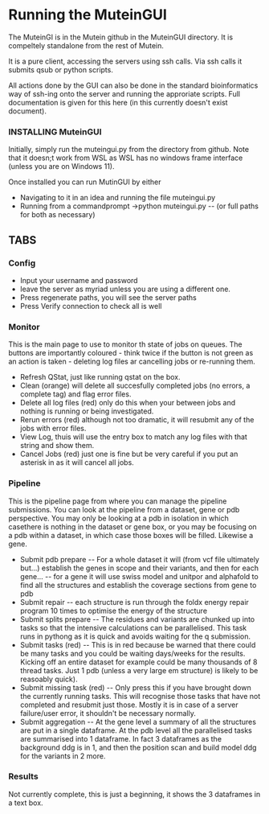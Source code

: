 # Running the MuteinGUI

The MuteinGI is in the Mutein github in the MuteinGUI directory. It is compeltely standalone from the rest of Mutein.

It is a pure client, accessing the servers using ssh calls. Via ssh calls it submits qsub or python scripts.

All actions done by the GUI can also be done in the standard bioinformatics way of ssh-ing onto the server and running the approriate scripts. Full documentation is given for this here (in this currently doesn't exist document).

### INSTALLING MuteinGUI
Initially, simply run the muteingui.py from the directory from github. Note that it doesn;t work from WSL as WSL has no windows frame interface (unless you are on Windows 11).

Once installed you can run MutinGUI by either
- Navigating to it in an idea and running the file muteingui.py
- Running from a commandprompt 
->python muteingui.py
-- (or full paths for both as necessary)


## TABS 
### Config
- Input your username and password
- leave the server as myriad unless you are using a different one.
- Press regenerate paths, you will see the server paths
- Press Verify connection to check all is well

### Monitor
This is the main page to use to monitor th state of jobs on queues. The buttons are importantly coloured - think twice if the button is not green as an action is taken - deleting log files ar cancelling jobs or re-running them.
- Refresh QStat, just like running qstat on the box.
- Clean (orange) will delete all succesfully completed jobs (no errors, a complete tag) and flag error files.
- Delete all log files (red) only do this when your between jobs and nothing is running or being investigated.
- Rerun errors (red) although not too dramatic, it will resubmit any of the jobs with error files.
- View Log, thuis will use the entry box to match any log files with that string and show them.
-  Cancel Jobs (red) just one is fine but be very careful if you put an asterisk in as it will cancel all jobs.

### Pipeline
This is the pipeline page from where you can manage the pipeline submissions. You can look at the pipeline from a dataset, gene or pdb perspective. You may only be looking at a pdb in isolation in which casethere is nothing in the dataset or gene box, or you may be focusing on a pdb within a dataset, in which case those boxes will be filled. Likewise a gene.
- Submit pdb prepare
-- For a whole dataset it will (from vcf file ultimately but...) establish the genes in scope and their variants, and  then for each gene...
-- for a gene it will use swiss model and unitpor and alphafold to find all the structures and establish the coverage sections from gene to pdb
- Submit repair
-- each structure is run through the foldx energy repair program 10 times to optimise the energy of the structure
- Submit splits prepare
-- The residues and variants are chunked up into tasks so that the intensive calculations can be parallelised. This task runs in pythong as it is quick and avoids waiting for the q submission.
- Submit tasks (red)
-- This is in red because be warned that there could be many tasks and you could be waiting days/weeks for the results. Kicking off an entire dataset for example could be many thousands of 8 thread tasks. Just 1 pdb (unless a very large em structure) is likely to be reasoably quick).
- Submit missing task (red)
-- Only press this if you have brought down the currently running tasks. This will recognise those tasks that have not completed and resubmit just those. Mostly it is in case of a server failure/user error, it shouldn't be necessary normally. 
- Submit aggregation
-- At the gene level a summary of all the structures are put in a single dataframe. At the pdb level all the parallelised tasks are summarised into 1 dataframe. In fact 3 dataframes as the background ddg is in 1, and then the position scan and build model ddg for the variants in 2 more.

### Results
Not currently complete, this is just a beginning, it shows the 3 dataframes in a text box.
